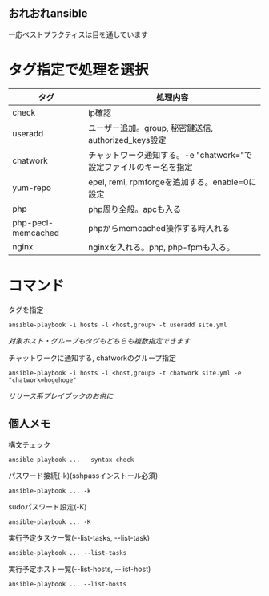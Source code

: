 おれおれansible
-------------------------------------------
一応ベストプラクティスは目を通しています

# タグ指定で処理を選択
| タグ | 処理内容 |
| ---- | -------- |
| check | ip確認 |
| useradd | ユーザー追加。group, 秘密鍵送信, authorized_keys設定 |
| chatwork | チャットワーク通知する。-e "chatwork="で設定ファイルのキー名を指定 |
| yum-repo | epel, remi, rpmforgeを追加する。enable=0に設定 |
| php | php周り全般。apcも入る |
| php-pecl-memcached | phpからmemcached操作する時入れる |
| nginx | nginxを入れる。php, php-fpmも入る。 |

# コマンド
タグを指定
```
ansible-playbook -i hosts -l <host,group> -t useradd site.yml
```
*対象ホスト・グループもタグもどちらも複数指定できます*

チャットワークに通知する, chatworkのグループ指定
```
ansible-playbook -i hosts -l <host,group> -t chatwork site.yml -e "chatwork=hogehoge"
```
*リリース系プレイブックのお供に*

## 個人メモ
構文チェック
```
ansible-playbook ... --syntax-check
```

パスワード接続(-k)(sshpassインストール必須)
```
ansible-playbook ... -k
```

sudoパスワード設定(-K)
```
ansible-playbook ... -K
```

実行予定タスク一覧(--list-tasks, --list-task)
```
ansible-playbook ... --list-tasks
```

実行予定ホスト一覧(--list-hosts, --list-host)
```
ansible-playbook ... --list-hosts
```
